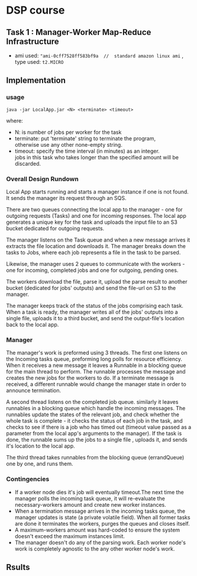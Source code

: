 # DSP course


## Task 1 : Manager-Worker Map-Reduce Infrastructure  

- ami used: ```"ami-0cff7528ff583bf9a  //  standard amazon linux ami``` , type used: ```t2.MICRO```

## Implementation
### usage
```
java -jar LocalApp.jar <N> <terminate> <timeout>
```
where:
- N: is number of jobs per worker for the task
- terminate: put 'terminate' string to terminate the program,  
   otherwise use any other none-empty string.
- timeout: specify the time interval (in minutes) as an integer.  
  jobs in this task who takes longer than the specified amount will be discarded.

### Overall Design Rundown

Local App starts running and starts a manager instance if one is not found. It sends the manager its request through an SQS.

There are two queues connecting the local app to the manager - one for outgoing requests (Tasks) and one for incoming responses.
 The local app generates a unique key for the task and uploads the input file to an S3 bucket dedicated for outgoing requests.  

The manager listens on the Task queue and when a new message arrives it extracts the file location and downloads it.
 The manager breaks down the tasks to Jobs, where each job represents a file in the task to be parsed. 

Likewise, the manager uses 2 queues to communicate with the workers - one for incoming, completed jobs and one for outgoing, pending ones.

The workers download the file, parse it, upload the parse result to another bucket (dedicated for jobs' outputs) and send the file-url on S3 to the manager.
 
 The manager keeps track of the status of the jobs comprising each task.
  When a task is ready, the manager writes all of the jobs' outputs into a single file, uploads it to a third bucket, and send the output-file's location back to the local app.

### Manager
The manager's work is preformed using 3 threads. The first one listens on the Incoming tasks queue, preforming long polls for resource efficiency.
When it receives a new message it leaves a Runnable in a blocking queue for the main thread to perform. The runnable processes the message and creates the new jobs for the workers to do.
If a terminate message is received, a different runnable would change the manager state in order to announce termination.

A second thread listens on the completed job queue. similarly it leaves runnables in a blocking queue which handle the incoming messages.
The runnables update the states of the relevant job, and check whether the whole task is complete - it checks the status of each job in the task,
and checks to see if there is a job who has timed out (timeout value passed as a parameter from the local app's arguments to the manager).
If the task is done, the runnable sums up the jobs to a single file , uploads it, and sends it's location to the local app.

The third thread takes runnables from the blocking queue (errandQueue) one by one, and runs them.        



### Contingencies
- If a worker node dies it's job will eventually timeout.The next time the manager polls the incoming task queue, it will
    re-evaluate the necessary-workers amount and create new worker instances.
- When a termination message arrives in the incoming tasks queue, the manager updates is state (a private volatile field).
    When all former tasks are done it terminates the workers, purges the queues and closes itself.
- A maximum-workers amount was hard-coded to ensure the system doesn't exceed the maximum instances limit.
- The manager doesn't do any of the parsing work. Each worker node's work is completely agnostic to the any other worker node's work.      

## Rsults
